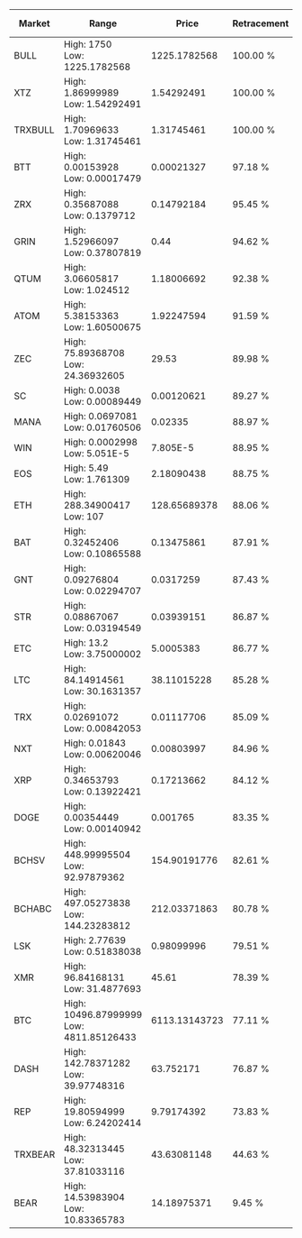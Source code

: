 | Market | Range | Price| Retracement | Doubles to 50% |
| --- | --- | --- | --- | --- |
| BULL | High: 1750<br />Low: 1225.1782568 | 1225.1782568 | 100.00 % | 1.21 |
| XTZ | High: 1.86999989<br />Low: 1.54292491 | 1.54292491 | 100.00 % | 1.11 |
| TRXBULL | High: 1.70969633<br />Low: 1.31745461 | 1.31745461 | 100.00 % | 1.15 |
| BTT | High: 0.00153928<br />Low: 0.00017479 | 0.00021327 | 97.18 % | 4.02 |
| ZRX | High: 0.35687088<br />Low: 0.1379712 | 0.14792184 | 95.45 % | 1.67 |
| GRIN | High: 1.52966097<br />Low: 0.37807819 | 0.44 | 94.62 % | 2.17 |
| QTUM | High: 3.06605817<br />Low: 1.024512 | 1.18006692 | 92.38 % | 1.73 |
| ATOM | High: 5.38153363<br />Low: 1.60500675 | 1.92247594 | 91.59 % | 1.82 |
| ZEC | High: 75.89368708<br />Low: 24.36932605 | 29.53 | 89.98 % | 1.70 |
| SC | High: 0.0038<br />Low: 0.00089449 | 0.00120621 | 89.27 % | 1.95 |
| MANA | High: 0.0697081<br />Low: 0.01760506 | 0.02335 | 88.97 % | 1.87 |
| WIN | High: 0.0002998<br />Low: 5.051E-5 | 7.805E-5 | 88.95 % | 2.24 |
| EOS | High: 5.49<br />Low: 1.761309 | 2.18090438 | 88.75 % | 1.66 |
| ETH | High: 288.34900417<br />Low: 107 | 128.65689378 | 88.06 % | 1.54 |
| BAT | High: 0.32452406<br />Low: 0.10865588 | 0.13475861 | 87.91 % | 1.61 |
| GNT | High: 0.09276804<br />Low: 0.02294707 | 0.0317259 | 87.43 % | 1.82 |
| STR | High: 0.08867067<br />Low: 0.03194549 | 0.03939151 | 86.87 % | 1.53 |
| ETC | High: 13.2<br />Low: 3.75000002 | 5.0005383 | 86.77 % | 1.69 |
| LTC | High: 84.14914561<br />Low: 30.1631357 | 38.11015228 | 85.28 % | 1.50 |
| TRX | High: 0.02691072<br />Low: 0.00842053 | 0.01117706 | 85.09 % | 1.58 |
| NXT | High: 0.01843<br />Low: 0.00620046 | 0.00803997 | 84.96 % | 1.53 |
| XRP | High: 0.34653793<br />Low: 0.13922421 | 0.17213662 | 84.12 % | 1.41 |
| DOGE | High: 0.00354449<br />Low: 0.00140942 | 0.001765 | 83.35 % | 1.40 |
| BCHSV | High: 448.99995504<br />Low: 92.97879362 | 154.90191776 | 82.61 % | 1.75 |
| BCHABC | High: 497.05273838<br />Low: 144.23283812 | 212.03371863 | 80.78 % | 1.51 |
| LSK | High: 2.77639<br />Low: 0.51838038 | 0.98099996 | 79.51 % | 1.68 |
| XMR | High: 96.84168131<br />Low: 31.4877693 | 45.61 | 78.39 % | 1.41 |
| BTC | High: 10496.87999999<br />Low: 4811.85126433 | 6113.13143723 | 77.11 % | 1.25 |
| DASH | High: 142.78371282<br />Low: 39.97748316 | 63.752171 | 76.87 % | 1.43 |
| REP | High: 19.80594999<br />Low: 6.24202414 | 9.79174392 | 73.83 % | 1.33 |
| TRXBEAR | High: 48.32313445<br />Low: 37.81033116 | 43.63081148 | 44.63 % | 0.00 |
| BEAR | High: 14.53983904<br />Low: 10.83365783 | 14.18975371 | 9.45 % | 0.00 |
